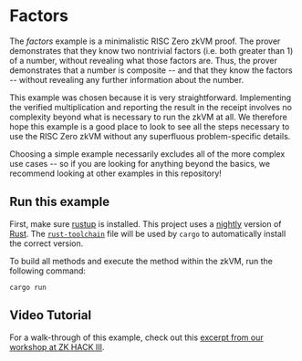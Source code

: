 # Factors

The _factors_ example is a minimalistic RISC Zero zkVM proof. The prover demonstrates that they know two nontrivial factors (i.e. both greater than 1) of a number, without revealing what those factors are. Thus, the prover demonstrates that a number is composite -- and that they know the factors -- without revealing any further information about the number.

This example was chosen because it is very straightforward. Implementing the verified multiplication and reporting the result in the receipt involves no complexity beyond what is necessary to run the zkVM at all. We therefore hope this example is a good place to look to see all the steps necessary to use the RISC Zero zkVM without any superfluous problem-specific details.

Choosing a simple example necessarily excludes all of the more complex use cases -- so if you are looking for anything beyond the basics, we recommend looking at other examples in this repository!

## Run this example

First, make sure [rustup](https://rustup.rs) is installed. This project uses a [nightly](https://doc.rust-lang.org/book/appendix-07-nightly-rust.html) version of [Rust](https://doc.rust-lang.org/book/ch01-01-installation.html). The [`rust-toolchain`](rust-toolchain) file will be used by `cargo` to automatically install the correct version.

To build all methods and execute the method within the zkVM, run the following command:

```
cargo run
```

## Video Tutorial

For a walk-through of this example, check out this [excerpt from our workshop at ZK HACK III](https://www.youtube.com/watch?v=nWxL21hKV9s&list=PLcPzhUaCxlCgig7ofeARMPwQ8vbuD6hC5&index=3).

